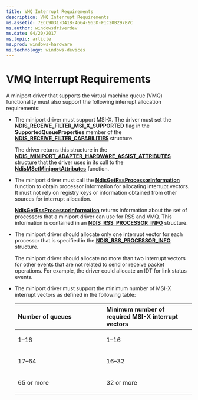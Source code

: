 ```yaml
---
title: VMQ Interrupt Requirements
description: VMQ Interrupt Requirements
ms.assetid: 7ECC9031-D41B-4664-963D-F1C20B297B7C
ms.author: windowsdriverdev
ms.date: 04/20/2017
ms.topic: article
ms.prod: windows-hardware
ms.technology: windows-devices
---
```


# VMQ Interrupt Requirements


A miniport driver that supports the virtual machine queue (VMQ) functionality must also support the following interrupt allocation requirements:

-   The miniport driver must support MSI-X. The driver must set the **NDIS\_RECEIVE\_FILTER\_MSI\_X\_SUPPORTED** flag in the **SupportedQueueProperties** member of the [**NDIS\_RECEIVE\_FILTER\_CAPABILITIES**](https://msdn.microsoft.com/library/windows/hardware/ff566864) structure.

    The driver returns this structure in the [**NDIS\_MINIPORT\_ADAPTER\_HARDWARE\_ASSIST\_ATTRIBUTES**](https://msdn.microsoft.com/library/windows/hardware/ff565924) structure that the driver uses in its call to the [**NdisMSetMiniportAttributes**](https://msdn.microsoft.com/library/windows/hardware/ff563672) function.

-   The miniport driver must call the [**NdisGetRssProcessorInformation**](https://msdn.microsoft.com/library/windows/hardware/ff562669) function to obtain processor information for allocating interrupt vectors. It must not rely on registry keys or information obtained from other sources for interrupt allocation.

    [**NdisGetRssProcessorInformation**](https://msdn.microsoft.com/library/windows/hardware/ff562669) returns information about the set of processors that a miniport driver can use for RSS and VMQ. This information is contained in an [**NDIS\_RSS\_PROCESSOR\_INFO**](https://msdn.microsoft.com/library/windows/hardware/ff567274) structure.

-   The miniport driver should allocate only one interrupt vector for each processor that is specified in the [**NDIS\_RSS\_PROCESSOR\_INFO**](https://msdn.microsoft.com/library/windows/hardware/ff567274) structure.

    The miniport driver should allocate no more than two interrupt vectors for other events that are not related to send or receive packet operations. For example, the driver could allocate an IDT for link status events.

-   The miniport driver must support the minimum number of MSI-X interrupt vectors as defined in the following table:

    <table>
    <colgroup>
    <col width="50%" />
    <col width="50%" />
    </colgroup>
    <thead>
    <tr class="header">
    <th align="left">Number of queues</th>
    <th align="left">Minimum number of required MSI-X interrupt vectors</th>
    </tr>
    </thead>
    <tbody>
    <tr class="odd">
    <td align="left"><p>1–16</p></td>
    <td align="left"><p>1–16</p></td>
    </tr>
    <tr class="even">
    <td align="left"><p>17–64</p></td>
    <td align="left"><p>16–32</p></td>
    </tr>
    <tr class="odd">
    <td align="left"><p>65 or more</p></td>
    <td align="left"><p>32 or more</p></td>
    </tr>
    </tbody>
    </table>

     

 

 





